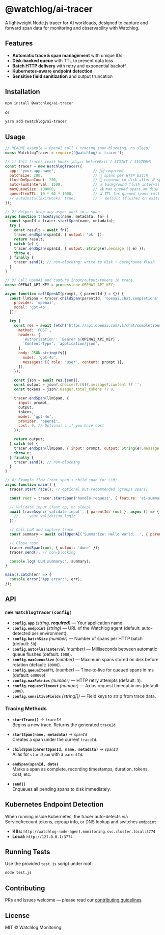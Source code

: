 # @watchlog/ai-tracer

A lightweight Node.js tracer for AI workloads, designed to capture and forward span data for monitoring and observability with Watchlog.

## Features

- **Automatic trace & span management** with unique IDs  
- **Disk-backed queue** with TTL to prevent data loss  
- **Batch HTTP delivery** with retry and exponential backoff  
- **Kubernetes-aware endpoint detection**  
- **Sensitive field sanitization** and output truncation  

## Installation

```bash
npm install @watchlog/ai-tracer
```

or

```bash
yarn add @watchlog/ai-tracer
```

## Usage

```js
// README example — OpenAI call + tracing (non-blocking, no sleep)
const WatchlogTracer = require('@watchlog/ai-tracer');

// 1) Init tracer (exit hooks خودکار: beforeExit / SIGINT / SIGTERM)
const tracer = new WatchlogTracer({
  app: 'your-app-name',                 // 🆔 required
  batchSize: 200,                       // 🔄 spans per HTTP batch
  flushOnSpanCount: 200,                // 🧺 enqueue to disk after N spans
  autoFlushInterval: 1500,              // ⏲ background flush interval (ms)
  maxQueueSize: 100000,                 // 📥 max queued spans on disk
  queueItemTTL: 10 * 60 * 1000,         // ⌛ TTL for queued spans (ms)
  // autoInstallExitHooks: true,        // ✅ default (flushes on exit)
});

// 2) Helper: Wrap any async work in a span
async function traceAsync(name, metadata, fn) {
  const spanId = tracer.startSpan(name, metadata);
  try {
    const result = await fn();
    tracer.endSpan(spanId, { output: 'ok' });
    return result;
  } catch (e) {
    tracer.endSpan(spanId, { output: String(e?.message || e) });
    throw e;
  } finally {
    tracer.send(); // non-blocking: write to disk + background flush
  }
}

// 3) Call OpenAI and capture input/output/tokens in trace
const OPENAI_API_KEY = process.env.OPENAI_API_KEY;

async function callOpenAI(prompt, { parentId } = {}) {
  const llmSpan = tracer.childSpan(parentId, 'openai.chat.completions', {
    provider: 'openai',
    model: 'gpt-4o',
  });

  try {
    const res = await fetch('https://api.openai.com/v1/chat/completions', {
      method: 'POST',
      headers: {
        'Authorization': `Bearer ${OPENAI_API_KEY}`,
        'Content-Type': 'application/json',
      },
      body: JSON.stringify({
        model: 'gpt-4o',
        messages: [{ role: 'user', content: prompt }],
      }),
    });

    const json = await res.json();
    const output = json?.choices?.[0]?.message?.content ?? '';
    const tokens = json?.usage?.total_tokens ?? 0;

    tracer.endSpan(llmSpan, {
      input: prompt,
      output,
      tokens,
      model: 'gpt-4o',
      provider: 'openai',
      cost: 0, // Optional : if you have cost
    });

    return output;
  } catch (e) {
    tracer.endSpan(llmSpan, { input: prompt, output: String(e?.message || e) });
    throw e;
  } finally {
    tracer.send(); // non-blocking
  }
}

// 4) Example flow (root span + child span for LLM)
async function main() {
  tracer.startTrace(); // optional but recommended (groups spans)

  const root = tracer.startSpan('handle-request', { feature: 'ai-summary' });

  // Validate input (fast op, no sleep)
  await traceAsync('validate-input', { parentId: root }, async () => {
    // ... your validation logic
  });

  // Call LLM and capture trace
  const summary = await callOpenAI('Summarize: Hello world...', { parentId: root });

  // Close root
  tracer.endSpan(root, { output: 'done' });
  tracer.send(); // non-blocking

  console.log('LLM summary:', summary);
}

main().catch(err => {
  console.error('App error:', err);
});

```

## API

### `new WatchlogTracer(config)`

- **`config.app`** _(_string_, **required**)_ — Your application name.
- **`config.endpoint`** _(_string_)_ — URL of the Watchlog agent (default: auto-detected per environment).
- **`config.batchSize`** _(_number_)_ — Number of spans per HTTP batch (default: `50`).
- **`config.autoFlushInterval`** _(_number_)_ — Milliseconds between automatic queue flushes (default: `1000`).
- **`config.maxQueueSize`** _(_number_)_ — Maximum spans stored on disk before rotation (default: `10000`).
- **`config.queueItemTTL`** _(_number_)_ — Time‑to‑live for queued spans in ms (default: `600000`).
- **`config.maxRetries`** _(_number_)_ — HTTP retry attempts (default: `3`).
- **`config.requestTimeout`** _(_number_)_ — Axios request timeout in ms (default: `5000`).
- **`config.sensitiveFields`** _(_string[]_)_ — Field keys to strip from trace data.

### Tracing Methods

- **`startTrace()`** → _`traceId`_  
  Begins a new trace. Returns the generated `traceId`.

- **`startSpan(name, metadata)`** → _`spanId`_  
  Creates a span under the current `traceId`.

- **`childSpan(parentSpanId, name, metadata)`** → _`spanId`_  
  Alias for `startSpan` with a `parentId`.

- **`endSpan(spanId, data)`**  
  Marks a span as complete, recording timestamps, duration, tokens, cost, etc.

- **`send()`**  
  Enqueues all pending spans to disk immediately.

## Kubernetes Endpoint Detection

When running inside Kubernetes, the tracer auto-detects via ServiceAccount tokens, cgroup info, or DNS lookup and switches `endpoint`:
- **K8s:** `http://watchlog-node-agent.monitoring.svc.cluster.local:3774`
- **Local:** `http://127.0.0.1:3774`

## Running Tests

Use the provided `test.js` script under root:

```bash
node test.js
```

## Contributing

PRs and issues welcome — please read our [contributing guidelines](https://github.com/Watchlog-monitoring/-watchlog-node-ai-tracer/blob/main/CONTRIBUTING.md).

## License

MIT © Watchlog Monitoring
